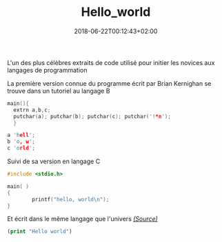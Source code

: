 ﻿---
title: "Hello_world"
date: 2018-06-22T00:12:43+02:00
draft: false
---

L'un des plus célèbres extraits de code utilisé pour initier les novices aux langages de programmation

La première version connue du programme écrit par Brian Kernighan se trouve dans un tutoriel au langage B

```c
main(){
  extrn a,b,c;
  putchar(a); putchar(b); putchar(c); putchar('!*n');
  }

a 'hell';
b 'o, w';
c 'orld';
```

Suivi de sa version en langage C

```c
#include <stdio.h>

main( )
{
        printf("hello, world\n");
}
```

Et écrit dans le même langage que l'univers [_(Source)_](https://xkcd.com/224/)

```lisp
(print "Hello world")
```
